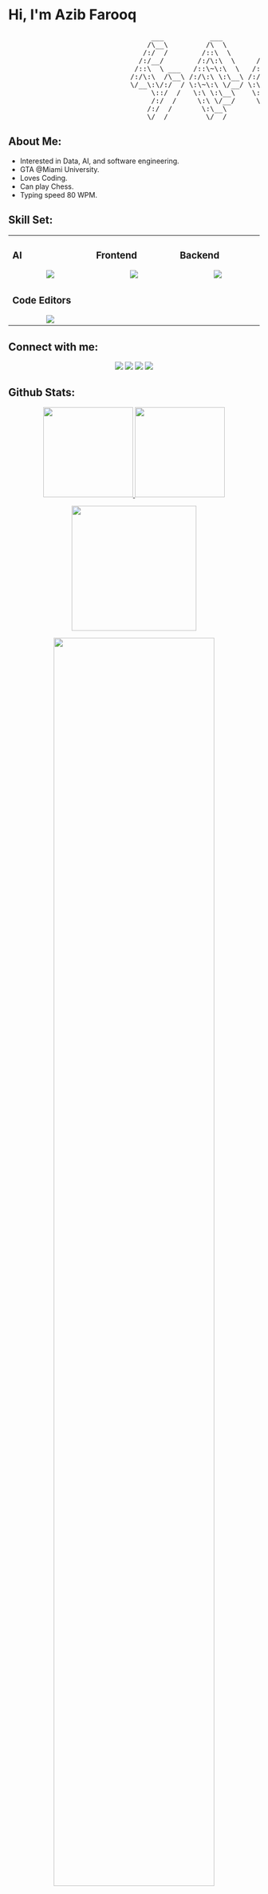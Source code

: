 # Hi, I'm Azib Farooq 

<pre>
                                  ___           ___           ___       ___       ___     
                                 /\__\         /\  \         /\__\     /\__\     /\  \    
                                /:/  /        /::\  \       /:/  /    /:/  /    /::\  \   
                               /:/__/        /:/\:\  \     /:/  /    /:/  /    /:/\:\  \  
                              /::\  \ ___   /::\~\:\  \   /:/  /    /:/  /    /:/  \:\  \ 
                             /:/\:\  /\__\ /:/\:\ \:\__\ /:/__/    /:/__/    /:/__/ \:\__\
                             \/__\:\/:/  / \:\~\:\ \/__/ \:\  \    \:\  \    \:\  \ /:/  /
                                  \::/  /   \:\ \:\__\    \:\  \    \:\  \    \:\  /:/  / 
                                  /:/  /     \:\ \/__/     \:\  \    \:\  \    \:\/:/  /  
                                 /:/  /       \:\__\        \:\__\    \:\__\    \::/  /   
                                 \/__/         \/__/         \/__/     \/__/     \/__/    
</pre>

## About Me:

- Interested in Data, AI, and software engineering.
- GTA @Miami University.
- Loves Coding.
- Can play Chess.
- Typing speed 80 WPM.
  
## Skill Set:

<table><tr><td valign="top" width="25%">
  
### AI
<a href="https://github.com/itsazibfarooq">
<div align="center">
       <img src="https://skillicons.dev/icons?i=pytorch,scikitlearn,opencv,numpy,pandas,matplotlib,pil,&perline=4" /> 
</div>
</a>
</td><td valign="top" width="25%">

### Frontend  
<a href="https://github.com/itsazibfarooq">
<div align="center">  
       <img src="https://skillicons.dev/icons?i=html,css,js,nextjs,angular,react&perline=4" /> 
</div>
</a>
 </td><td valign="top" width="25%">
        
### Backend
<a href="https://github.com/itsazibfarooq">
<div align="center">
       <img src="https://skillicons.dev/icons?i=nodejs,flask,docker,aws,gcp,kafka,rabbitmq,git,&perline=4" /> 
</div>
</a>

</td>
</tr>
<tr><td valign="top" width="25%">

### Code Editors  
<a href="https://github.com/itsazibfarooq">
<div align="center">  
       <img src="https://skillicons.dev/icons?i=vscode,vim,pycharm,&perline=4" /> 
</div>
</a>
 </td>
</tr>
</table>


## Connect with me:
<div align="center">
    <a href="https://www.linkedin.com/in/itsazibfarooq/" target="_blank"><img src="https://img.shields.io/badge/Azib%20Farooq-0077B5?style=flat&logo=Linkedin&logoColor=white"/></a>
    <a target="_blank" href="mailto:azibfarooq10@gmail.com"><img src="https://img.shields.io/badge/-azibfarooq10@gmail.com-D14836?style=flat&logo=Gmail&logoColor=white"/></a>
    <a href="https://leetcode.com/u/azibfarooq/" target="_blank"><img src="https://img.shields.io/badge/Azib%20Farooq-FFA116?style=flat&logo=LeetCode&logoColor=white"/></a>
        <a href="https://medium.com/@azibfarooq10" target="_blank"><img src="https://img.shields.io/badge/-Medium Profile-3B5948?style=flat&logo=Medium&logoColor=white"/></a>
</div>

 ## Github Stats:
<p align="center">
    <a href="https://github.com/itsazibfarooq">
        <img height="180em" src="https://github-readme-stats-git-masterrstaa-rickstaa.vercel.app/api?username=itsazibfarooq&show_icons=true&theme=onedark&include_all_commits=true&count_private=true&hide_border=true"/>
        <img height="180em" src="https://github-readme-stats-eight-theta.vercel.app/api/top-langs/?username=itsazibfarooq&langs_count=12&layout=compact&langs_count=8&theme=onedark&include_all_commits=true&count_private=true&hide_border=true" />
    </a>
</p>
<!-- Activity Graph -->
<p align="center">
  <a href="https://github.com/itsazibfarooq">
    <img height=250 src="https://github-readme-activity-graph.vercel.app/graph?username=itsazibfarooq&bg_color=282c34&color=FDFD96&line=FDFD96&point=FFFFFF&area_color=79FE96&border_radius=24.5&title_color=FDFD96&border_radius=20px"/>
  </a> 
</p>


 <p align="center">
   <a href="https://github.com/itsazibfarooq"> 
     <img width="80%" src="https://github-readme-streak-stats.herokuapp.com/?user=itsazibfarooq&show_icons=true&locale=en&layout=demo&theme=Onedark&hide_border=true" /> 
   </a>  
 </p>

<br>

<div id="header" align="center">
  
  <p align="center"> <a href="https://github.com/ryo-ma/github-profile-trophy"><img src="https://github-profile-trophy.vercel.app/?username=itsazibfarooq" alt="itsazibfarooq" /></a> </p>
  
<p align="left"> <a href="https://twitter.com/" target="blank"><img src="https://img.shields.io/twitter/follow/?logo=twitter&style=for-the-badge" alt="" /></a> </p>

  <img src="https://komarev.com/ghpvc/?username=itsazibfarooq&style=for-the-badge&color=orange" alt=""/>
</div>

<h2  align="center">💻 Check Out My Repos ⬇️ </h2>

#

<!-- <div align="center">
  <a href="https://github.com/itsazibfarooq">
    <img src="https://quotes-github-readme.vercel.app/api?theme=dark">
  </a>
 </div> -->



